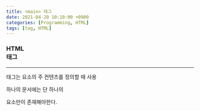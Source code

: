 ```yaml
---
title: <main> 태그
date: 2021-04-20 10:10:00 +0900
categories: [Programming, HTML]
tags: [tag, HTML]  
---
```


### HTML <main> 태그

---

**<main>** 태그는 <body> 요소의 주 컨텐츠를 정의할 때 사용

하나의 문서에는 단 하나의 <main>요소만이 존재해야한다.
